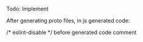 Todo: Implement

After generating proto files, in js generated code:

/* eslint-disable */ before generated code comment

